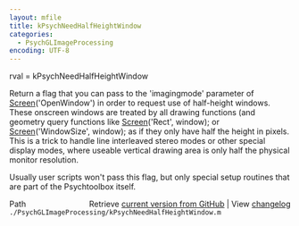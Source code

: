 ```yaml
---
layout: mfile
title: kPsychNeedHalfHeightWindow
categories:
  - PsychGLImageProcessing
encoding: UTF-8
---
```


rval = kPsychNeedHalfHeightWindow

Return a flag that you can pass to the 'imagingmode' parameter of
[Screen](/docs/Screen)\('OpenWindow'\) in order to request use of half-height windows. These
onscreen windows are treated by all drawing functions \(and geometry query
functions like [Screen](/docs/Screen)\('Rect', window\); or [Screen](/docs/Screen)\('WindowSize', window\);
as if they only have half the height in pixels. This is a trick to handle
line interleaved stereo modes or other special display modes, where useable
vertical drawing area is only half the physical monitor resolution.

Usually user scripts won't pass this flag, but only special setup routines
that are part of the Psychtoolbox itself.



<div class="code_header" style="text-align:right;">
  <span style="float:left;">Path&nbsp;&nbsp;</span> <span class="counter">Retrieve <a href=
  "https://raw.github.com/Psychtoolbox-3/Psychtoolbox-3/beta/./PsychGLImageProcessing/kPsychNeedHalfHeightWindow.m">current version from GitHub</a> | View <a href=
  "https://github.com/Psychtoolbox-3/Psychtoolbox-3/commits/beta/./PsychGLImageProcessing/kPsychNeedHalfHeightWindow.m">changelog</a></span>
</div>
<div class="code">
  <code>./PsychGLImageProcessing/kPsychNeedHalfHeightWindow.m</code>
</div>

